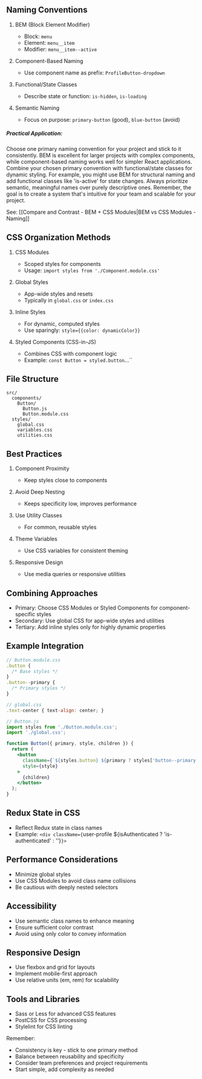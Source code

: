 ## Naming Conventions

1. BEM (Block Element Modifier)
   - Block: `menu`
   - Element: `menu__item`
   - Modifier: `menu__item--active`

2. Component-Based Naming
   - Use component name as prefix: `ProfileButton-dropdown`

3. Functional/State Classes
   - Describe state or function: `is-hidden`, `is-loading`

4. Semantic Naming
   - Focus on purpose: `primary-button` (good), `blue-button` (avoid)

##### Practical Application:
Choose one primary naming convention for your project and stick to it consistently. BEM is excellent for larger projects with complex components, while component-based naming works well for simpler React applications. Combine your chosen primary convention with functional/state classes for dynamic styling. For example, you might use BEM for structural naming and add functional classes like 'is-active' for state changes. Always prioritize semantic, meaningful names over purely descriptive ones. Remember, the goal is to create a system that's intuitive for your team and scalable for your project.

See: [[Compare and Contrast - BEM + CSS Modules|BEM vs CSS Modules - Naming]]
## CSS Organization Methods

1. CSS Modules
   - Scoped styles for components
   - Usage: `import styles from './Component.module.css'`

2. Global Styles
   - App-wide styles and resets
   - Typically in `global.css` or `index.css`

3. Inline Styles
   - For dynamic, computed styles
   - Use sparingly: `style={{color: dynamicColor}}`

4. Styled Components (CSS-in-JS)
   - Combines CSS with component logic
   - Example: `const Button = styled.button`...``

## File Structure

```
src/
  components/
    Button/
      Button.js
      Button.module.css
  styles/
    global.css
    variables.css
    utilities.css
```

## Best Practices

1. Component Proximity
   - Keep styles close to components

2. Avoid Deep Nesting
   - Keeps specificity low, improves performance

3. Use Utility Classes
   - For common, reusable styles

4. Theme Variables
   - Use CSS variables for consistent theming

5. Responsive Design
   - Use media queries or responsive utilities

## Combining Approaches

- Primary: Choose CSS Modules or Styled Components for component-specific styles
- Secondary: Use global CSS for app-wide styles and utilities
- Tertiary: Add inline styles only for highly dynamic properties

## Example Integration

```jsx
// Button.module.css
.button {
  /* Base styles */
}
.button--primary {
  /* Primary styles */
}

// global.css
.text-center { text-align: center; }

// Button.js
import styles from './Button.module.css';
import './global.css';

function Button({ primary, style, children }) {
  return (
    <button 
      className={`${styles.button} ${primary ? styles['button--primary'] : ''} text-center`}
      style={style}
    >
      {children}
    </button>
  );
}
```

## Redux State in CSS

- Reflect Redux state in class names
- Example: `<div className={`user-profile ${isAuthenticated ? 'is-authenticated' : ''}`}>`

## Performance Considerations

- Minimize global styles
- Use CSS Modules to avoid class name collisions
- Be cautious with deeply nested selectors

## Accessibility

- Use semantic class names to enhance meaning
- Ensure sufficient color contrast
- Avoid using only color to convey information

## Responsive Design

- Use flexbox and grid for layouts
- Implement mobile-first approach
- Use relative units (em, rem) for scalability

## Tools and Libraries

- Sass or Less for advanced CSS features
- PostCSS for CSS processing
- Stylelint for CSS linting

Remember:
- Consistency is key - stick to one primary method
- Balance between reusability and specificity
- Consider team preferences and project requirements
- Start simple, add complexity as needed
